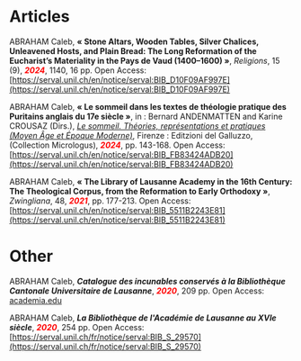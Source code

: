 # Articles

ABRAHAM Caleb, **« Stone Altars, Wooden Tables, Silver Chalices, Unleavened Hosts, and Plain Bread: The Long Reformation of the Eucharist’s Materiality in the Pays de Vaud (1400–1600) »**, *Religions*, 15 (9), <span style="color:red">***2024***</span>, 1140, 16 pp. Open Access: [https://serval.unil.ch/en/notice/serval:BIB_D10F09AF997E](https://serval.unil.ch/en/notice/serval:BIB_D10F09AF997E)

ABRAHAM Caleb, **« Le sommeil dans les textes de théologie pratique des Puritains anglais du 17e siècle »**, in : Bernard ANDENMATTEN and Karine CROUSAZ (Dirs.), [*Le sommeil. Théories, représentations et pratiques (Moyen Âge et Époque Moderne)*](https://www.mirabileweb.it/edgalluzzo/miscellanee/m/1322), Firenze : Editzioni del Galluzzo, (Collection Micrologus), <span style="color:red">***2024***</span>, pp. 143-168. Open Access: [https://serval.unil.ch/en/notice/serval:BIB_FB83424ADB20](https://serval.unil.ch/en/notice/serval:BIB_FB83424ADB20)

ABRAHAM Caleb, **« The Library of Lausanne Academy in the 16th Century: The Theological Corpus, from the Reformation to Early Orthodoxy »**, *Zwingliana*, 48, <span style="color:red">***2021***</span>, pp. 177-213. Open Access: [https://serval.unil.ch/en/notice/serval:BIB_5511B2243E81](https://serval.unil.ch/en/notice/serval:BIB_5511B2243E81)



# Other

ABRAHAM Caleb, ***Catalogue des incunables conservés à la Bibliothèque Cantonale Universitaire de Lausanne***, <span style="color:red">***2020***</span>, 209 pp. Open Access: [academia.edu](
https://www.academia.edu/50838953/Catalogue_des_incunables_conserv%C3%A9s_%C3%A0_la_Biblioth%C3%A8que_Cantonale_Universitaire_de_Lausanne?source=swp_share)

ABRAHAM Caleb, ***La Bibliothèque de l'Académie de Lausanne au XVIe siècle***, <span style="color:red">***2020***</span>, 254 pp. Open Access: [https://serval.unil.ch/fr/notice/serval:BIB_S_29570](https://serval.unil.ch/fr/notice/serval:BIB_S_29570)
